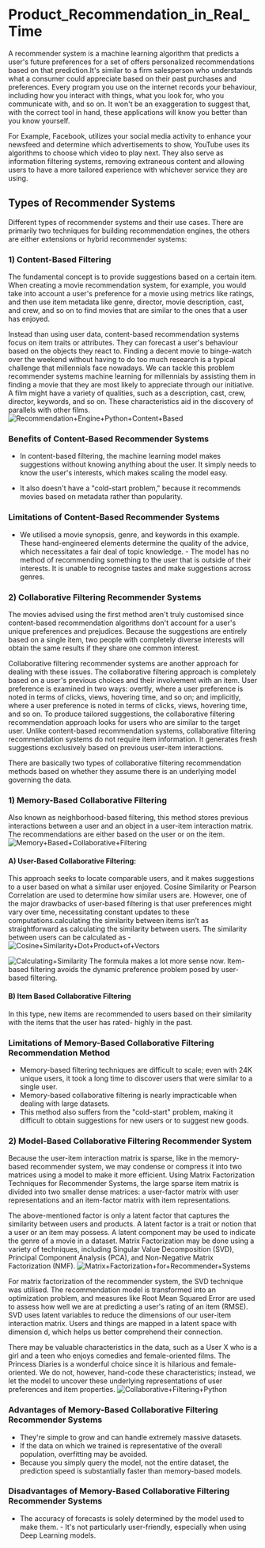 # Product_Recommendation_in_Real_Time

A recommender system is a machine learning algorithm that predicts a user's future preferences for a set of offers personalized recommendations based on that prediction.It's similar to a firm salesperson who understands what a consumer could appreciate based on their past purchases and preferences. Every program you use on the internet records your behaviour, including how you interact with things, what you look for, who you communicate with, and so on. It won't be an exaggeration to suggest that, with the correct tool in hand, these applications will know you better than you know yourself. 

For Example, Facebook, utilizes your social media activity to enhance your newsfeed and determine which advertisements to show, YouTube uses its algorithms to choose which video to play next. They also serve as information filtering systems, removing extraneous content and allowing users to have a more tailored experience with whichever service they are using.

## Types of Recommender Systems
Different types of recommender systems and their use cases. There are primarily two techniques for building recommendation engines, the others are either extensions or hybrid recommender systems:

### 1) Content-Based Filtering
The fundamental concept is to provide suggestions based on a certain item. When creating a movie recommendation system, for example, you would take into account a user's preference for a movie using metrics like ratings, and then use item metadata like genre, director, movie description, cast, and crew, and so on to find movies that are similar to the ones that a user has enjoyed.

Instead than using user data, content-based recommendation systems focus on item traits or attributes. They can forecast a user's behaviour based on the objects they react to. Finding a decent movie to binge-watch over the weekend without having to do too much research is a typical challenge that millennials face nowadays. We can tackle this problem recommender systems machine learning for millennials by assisting them in finding a movie that they are most likely to appreciate through our initiative. A film might have a variety of qualities, such as a description, cast, crew, director, keywords, and so on. These characteristics aid in the discovery of parallels with other films.
![Recommendation+Engine+Python+Content+Based](https://user-images.githubusercontent.com/69427575/156031754-289839b0-a722-48fd-9a2d-b328e471defc.png)

### Benefits of Content-Based Recommender Systems
- In content-based filtering, the machine learning model makes suggestions without knowing anything about the user. It simply needs to know the user's interests, which makes scaling the model easy.

- It also doesn't have a "cold-start problem," because it recommends movies based on metadata rather than popularity.

### Limitations of Content-Based Recommender Systems
- We utilised a movie synopsis, genre, and keywords in this example. These hand-engineered elements determine the quality of the advice, which necessitates a fair deal of topic knowledge.
- The model has no method of recommending something to the user that is outside of their interests. It is unable to recognise tastes and make suggestions across genres.

### 2) Collaborative Filtering Recommender Systems
The movies advised using the first method aren't truly customised since content-based recommendation algorithms don't account for a user's unique preferences and prejudices. Because the suggestions are entirely based on a single item, two people with completely diverse interests will obtain the same results if they share one common interest.

Collaborative filtering recommender systems are another approach for dealing with these issues. The collaborative filtering approach is completely based on a user's previous choices and their involvement with an item. User preference is examined in two ways: overtly, where a user preference is noted in terms of clicks, views, hovering time, and so on; and implicitly, where a user preference is noted in terms of clicks, views, hovering time, and so on. To produce tailored suggestions, the collaborative filtering recommendation approach looks for users who are similar to the target user. Unlike content-based recommendation systems, collaborative filtering recommendation systems do not require item information. It generates fresh suggestions exclusively based on previous user-item interactions.

There are basically two types of collaborative filtering recommendation methods based on whether they assume there is an underlying model governing the data.

### 1) Memory-Based Collaborative Filtering
Also known as neighborhood-based filtering, this method stores previous interactions between a user and an object in a user-item interaction matrix. The recommendations are either based on the user or on the item.
![Memory+Based+Collaborative+Filtering](https://user-images.githubusercontent.com/69427575/156031798-dc41425d-fa81-4699-9dee-a5ad63ce9769.png)

#### A) User-Based Collaborative Filtering:
This approach seeks to locate comparable users, and it makes suggestions to a user based on what a similar user enjoyed. Cosine Similarity or Pearson Correlation are used to determine how similar users are. However, one of the major drawbacks of user-based filtering is that user preferences might vary over time, necessitating constant updates to these computations.calculating the similarity between items isn’t as straightforward as calculating the similarity between users. 
The similarity between users can be calculated as -
![Cosine+Similarity+Dot+Product+of+Vectors](https://user-images.githubusercontent.com/69427575/156031854-3eb9122e-adfe-4bae-b16a-21b2a4653558.png)

![Calculating+Similarity](https://user-images.githubusercontent.com/69427575/156031942-63361d4d-1ef5-49f9-93a3-a8855d8e6031.png)
The formula makes a lot more sense now. Item-based filtering avoids the dynamic preference problem posed by user-based filtering.

#### B) Item Based Collaborative Filtering
In this type, new items are recommended to users based on their similarity with the items that the user has rated- highly in the past.

### Limitations of Memory-Based Collaborative Filtering Recommendation Method
- Memory-based filtering techniques are difficult to scale; even with 24K unique users, it took a long time to discover users that were similar to a single user.
- Memory-based collaborative filtering is nearly impracticable when dealing with large datasets.
- This method also suffers from the "cold-start" problem, making it difficult to obtain suggestions for new users or to suggest new goods.

### 2) Model-Based Collaborative Filtering Recommender System
Because the user-item interaction matrix is sparse, like in the memory-based recommender system, we may condense or compress it into two matrices using a model to make it more efficient. Using Matrix Factorization Techniques for Recommender Systems, the large sparse item matrix is divided into two smaller dense matrices: a user-factor matrix with user representations and an item-factor matrix with item representations.

The above-mentioned factor is only a latent factor that captures the similarity between users and products. A latent factor is a trait or notion that a user or an item may possess. A latent component may be used to indicate the genre of a movie in a dataset. Matrix Factorization may be done using a variety of techniques, including Singular Value Decomposition (SVD), Principal Component Analysis (PCA), and Non-Negative Matrix Factorization (NMF).
![Matrix+Factorization+for+Recommender+Systems](https://user-images.githubusercontent.com/69427575/156032053-d3a86c63-9e71-42cd-b429-32d510e17dca.png)

For matrix factorization of the recommender system, the SVD technique was utilised. The recommendation model is transformed into an optimization problem, and measures like Root Mean Squared Error are used to assess how well we are at predicting a user's rating of an item (RMSE). SVD uses latent variables to reduce the dimensions of our user-item interaction matrix. Users and things are mapped in a latent space with dimension d, which helps us better comprehend their connection.

There may be valuable characteristics in the data, such as a User X who is a girl and a teen who enjoys comedies and female-oriented films. The Princess Diaries is a wonderful choice since it is hilarious and female-oriented. We do not, however, hand-code these characteristics; instead, we let the model to uncover these underlying representations of user preferences and item properties.
![Collaborative+Filtering+Python](https://user-images.githubusercontent.com/69427575/156032020-332b37a7-e109-497f-8c8d-3e3f8f31b9ff.png)

### Advantages of Memory-Based Collaborative Filtering Recommender Systems
- They're simple to grow and can handle extremely massive datasets.
- If the data on which we trained is representative of the overall population, overfitting may be avoided.
- Because you simply query the model, not the entire dataset, the prediction speed is substantially faster than memory-based models.

### Disadvantages of Memory-Based Collaborative Filtering Recommender Systems
- The accuracy of forecasts is solely determined by the model used to make them.
- It's not particularly user-friendly, especially when using Deep Learning models.

